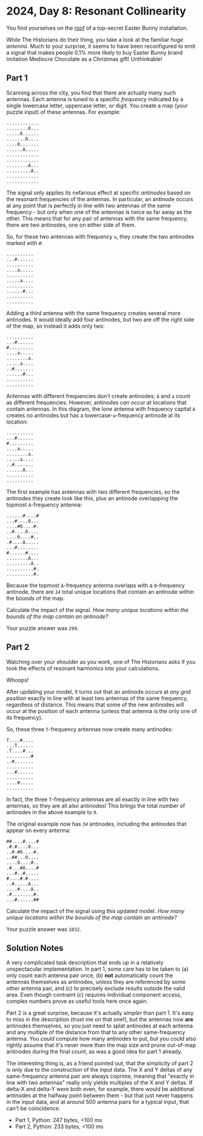 # 2024, Day 8: Resonant Collinearity

You find yourselves on the [roof](../../2016/25) of a top-secret Easter Bunny installation.

While The Historians do their thing, you take a look at the familiar _huge antenna_. Much to your surprise, it seems to have been reconfigured to emit a signal that makes people 0.1% more likely to buy Easter Bunny brand Imitation Mediocre Chocolate as a Christmas gift! Unthinkable!

## Part 1

Scanning across the city, you find that there are actually many such antennas. Each antenna is tuned to a specific _frequency_ indicated by a single lowercase letter, uppercase letter, or digit. You create a map (your puzzle input) of these antennas. For example:

    ............
    ........0...
    .....0......
    .......0....
    ....0.......
    ......A.....
    ............
    ............
    ........A...
    .........A..
    ............
    ............

The signal only applies its nefarious effect at specific _antinodes_ based on the resonant frequencies of the antennas. In particular, an antinode occurs at any point that is perfectly in line with two antennas of the same frequency - but only when one of the antennas is twice as far away as the other. This means that for any pair of antennas with the same frequency, there are two antinodes, one on either side of them.

So, for these two antennas with frequency `a`, they create the two antinodes marked with `#`:

    ..........
    ...#......
    ..........
    ....a.....
    ..........
    .....a....
    ..........
    ......#...
    ..........
    ..........

Adding a third antenna with the same frequency creates several more antinodes. It would ideally add four antinodes, but two are off the right side of the map, so instead it adds only two:

    ..........
    ...#......
    #.........
    ....a.....
    ........a.
    .....a....
    ..#.......
    ......#...
    ..........
    ..........

Antennas with different frequencies don't create antinodes; `A` and `a` count as different frequencies. However, antinodes _can_ occur at locations that contain antennas. In this diagram, the lone antenna with frequency capital `A` creates no antinodes but has a lowercase-`a`\-frequency antinode at its location:

    ..........
    ...#......
    #.........
    ....a.....
    ........a.
    .....a....
    ..#.......
    ......A...
    ..........
    ..........

The first example has antennas with two different frequencies, so the antinodes they create look like this, plus an antinode overlapping the topmost `A`\-frequency antenna:

    ......#....#
    ...#....0...
    ....#0....#.
    ..#....0....
    ....0....#..
    .#....A.....
    ...#........
    #......#....
    ........A...
    .........A..
    ..........#.
    ..........#.

Because the topmost `A`\-frequency antenna overlaps with a `0`\-frequency antinode, there are _`14`_ total unique locations that contain an antinode within the bounds of the map.

Calculate the impact of the signal. _How many unique locations within the bounds of the map contain an antinode?_

Your puzzle answer was `299`.

## Part 2

Watching over your shoulder as you work, one of The Historians asks if you took the effects of resonant harmonics into your calculations.

Whoops!

After updating your model, it turns out that an antinode occurs at _any grid position_ exactly in line with at least two antennas of the same frequency, regardless of distance. This means that some of the new antinodes will occur at the position of each antenna (unless that antenna is the only one of its frequency).

So, these three `T`\-frequency antennas now create many antinodes:

    T....#....
    ...T......
    .T....#...
    .........#
    ..#.......
    ..........
    ...#......
    ..........
    ....#.....
    ..........
    

In fact, the three `T`\-frequency antennas are all exactly in line with two antennas, so they are all also antinodes! This brings the total number of antinodes in the above example to _`9`_.

The original example now has _`34`_ antinodes, including the antinodes that appear on every antenna:

    ##....#....#
    .#.#....0...
    ..#.#0....#.
    ..##...0....
    ....0....#..
    .#...#A....#
    ...#..#.....
    #....#.#....
    ..#.....A...
    ....#....A..
    .#........#.
    ...#......##
    

Calculate the impact of the signal using this updated model. _How many unique locations within the bounds of the map contain an antinode?_

Your puzzle answer was `1032`.

## Solution Notes

A very complicated task description that ends up in a relatively unspectacular implementation. In part 1, some care has to be taken to (a) only count each antenna pair once, (b) **not** automatically count the antennas themselves as antinodes, unless they are referenced by some other antenna pair, and (c) to precisely exclude results outside the valid area. Even though contraint (c) requires individual component access, complex numbers prove as useful tools here once again.

Part 2 is a great surprise, because it's actually _simpler_ than part 1. It's easy to miss in the description (trust me on that one!), but the antennas now **are** antinodes themselves, so you just need to splat antinodes at each antenna and any multiple of the distance from that to any other same-frequency antenna. You _could_ compute how many antinodes to put, but you could also rightly assume that it's never more than the map size and prune out-of-map antinodes during the final count, as was a good idea for part 1 already.

The interesting thing is, as a friend pointed out, that the simplicity of part 2 is only due to the construction of the input data. The X and Y deltas of any same-frequency antenna pair are always coprime, meaning that "exactly in line with two antennas" really only yields multiples of the X and Y deltas. If delta-X and delta-Y were both even, for example, there would be additional antinodes at the halfway point between them - but that just never happens in the input data, and at around 500 antenna pairs for a typical input, that can't be coincidence.

* Part 1, Python: 247 bytes, <100 ms
* Part 2, Python: 233 bytes, <100 ms
